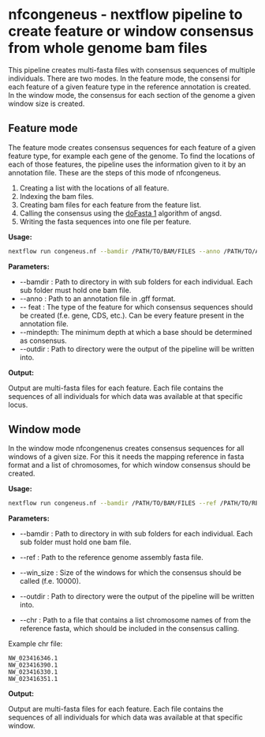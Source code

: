 # nfcongeneus - nextflow pipeline to create feature or window consensus from whole genome bam files

This pipeline creates multi-fasta files with consensus sequences of multiple individuals. There are two modes. In the feature mode, the consensi for each feature of a given feature type in the reference annotation is created. In the window mode, the consensus for each section of the genome a given window size is created. 

## Feature mode

The feature mode creates consensus sequences for each feature of a given feature type, for example each gene of the genome. To find the locations of each of those features, the pipeline uses the information given to it by an annotation file. These are the steps of this mode of nfcongeneus. 

1. Creating a list with the locations of all feature.
2. Indexing the bam files.
3. Creating bam files for each feature from the feature list. 
4. Calling the consensus using the [doFasta 1](http://www.popgen.dk/angsd/index.php/Fasta) algorithm of angsd.
5. Writing the fasta sequences into one file per feature. 

**Usage:**

```bash
nextflow run congeneus.nf --bamdir /PATH/TO/BAM/FILES --anno /PATH/TO/ANNOTATION/FILE --feat feat --outdir /PATH/TO/OUTPUT/DIR/ --mindepth INT
```

**Parameters:**

* --bamdir : Path to directory in with sub folders for each individual. Each sub folder must hold one bam file. 
* --anno : Path to an annotation file in .gff format.
* -- feat : The type of the feature for which consensus sequences should be created (f.e. gene, CDS, etc.). Can be every feature present in the annotation file. 
* --mindepth: The minimum depth at which a base should be determined as consensus.
* --outdir : Path to directory were the output of the pipeline will be written into.

**Output:**

Output are multi-fasta files for each feature. Each file contains the sequences of all individuals for which data was available at that specific locus.

## Window mode

In the window mode nfcongenenus creates consensus sequences for all windows of a given size. For this it needs the mapping reference in fasta format and a list of chromosomes, for which window consensus should be created.

**Usage:**

```bash
nextflow run congeneus.nf --bamdir /PATH/TO/BAM/FILES --ref /PATH/TO/REFERENCE/FILE --win_size INT --outdir /PATH/TO/OUTPUT/DIR/ --mindepth INT
```

**Parameters:**

* --bamdir : Path to directory in with sub folders for each individual. Each sub folder must hold one bam file.

* --ref : Path to the reference genome assembly fasta file.
* --win_size : Size of the windows for which the consensus should be called (f.e. 10000).
* --outdir : Path to directory were the output of the pipeline will be written into. 
* --chr :  Path to a file that contains a list chromosome names of from the reference fasta, which should be included in the consensus calling.

Example chr file: 

```text
NW_023416346.1
NW_023416390.1
NW_023416330.1
NW_023416351.1
```

**Output:**

Output are multi-fasta files for each feature. Each file contains the sequences of all individuals for which data was available at that specific window.

